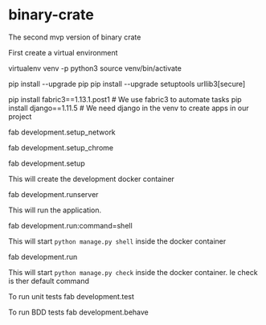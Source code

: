 # binary-crate
The second mvp version of binary crate

First create a virtual environment

virtualenv venv -p python3
source venv/bin/activate

pip install --upgrade pip 
pip install --upgrade setuptools urllib3[secure]

pip install fabric3==1.13.1.post1  # We use fabric3 to automate tasks
pip install django==1.11.5  # We need django in the venv to create apps in our project

fab development.setup_network

fab development.setup_chrome

fab development.setup

This will create the development docker container

fab development.runserver

This will run the application. 

fab development.run:command=shell

This will start `python manage.py shell` inside the docker container

fab development.run

This will start `python manage.py check` inside the docker container.
Ie check is ther default command


To run unit tests fab development.test

To run BDD tests fab development.behave
